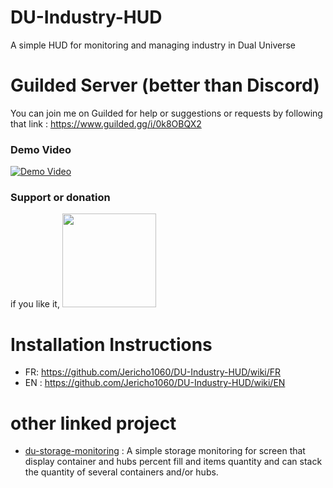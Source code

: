 # DU-Industry-HUD
A simple HUD for monitoring and managing industry in Dual Universe

# Guilded Server (better than Discord)

You can join me on Guilded for help or suggestions or requests by following that link : https://www.guilded.gg/i/0k8OBQX2
 
### Demo Video

[![Demo Video](https://img.youtube.com/vi/T-t3QEe9SK4/0.jpg)](https://www.youtube.com/watch?v=T-t3QEe9SK4)

### Support or donation

if you like it, [<img src="https://github.com/Jericho1060/DU-Industry-HUD/blob/main/ressources/images/ko-fi.png?raw=true" width="150">](https://ko-fi.com/jericho1060)

# Installation Instructions

- FR: https://github.com/Jericho1060/DU-Industry-HUD/wiki/FR
- EN : https://github.com/Jericho1060/DU-Industry-HUD/wiki/EN

# other linked project

- [du-storage-monitoring](https://github.com/Jericho1060/du-storage-monitoring) : A simple storage monitoring for screen that display container and hubs percent fill and items quantity and can stack the quantity of several containers and/or hubs.
